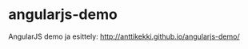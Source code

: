 angularjs-demo
==============

AngularJS demo ja esittely: http://anttikekki.github.io/angularjs-demo/
